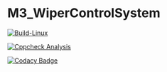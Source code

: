 # M3_WiperControlSystem

[![Build-Linux](https://github.com/PrakritigitHUB/M3_WiperControlSystem/actions/workflows/Build%20on%20Linux.yml/badge.svg)](https://github.com/PrakritigitHUB/M3_WiperControlSystem/actions/workflows/Build%20on%20Linux.yml)

[![Cppcheck Analysis](https://github.com/PrakritigitHUB/M3_WiperControlSystem/actions/workflows/Cppcheck%20Analyse.yml/badge.svg)](https://github.com/PrakritigitHUB/M3_WiperControlSystem/actions/workflows/Cppcheck%20Analyse.yml)

[![Codacy Badge](https://app.codacy.com/project/badge/Grade/df976efff818448c8b1cd2a98b6bdc3b)](https://www.codacy.com/gh/PrakritigitHUB/M3_WiperControlSystem/dashboard?utm_source=github.com&amp;utm_medium=referral&amp;utm_content=PrakritigitHUB/M3_WiperControlSystem&amp;utm_campaign=Badge_Grade)

